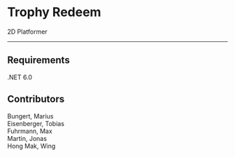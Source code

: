 # Trophy Redeem

2D Platformer

***

## Requirements
.NET 6.0

## Contributors 
Bungert, Marius <br/>
Eisenberger, Tobias <br/>
Fuhrmann, Max <br/>
Martin, Jonas <br/>
Hong Mak, Wing <br/>
